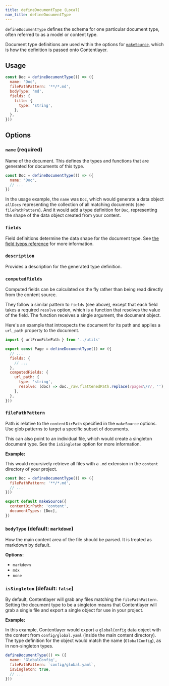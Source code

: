 ```yaml
---
title: defineDocumentType (Local)
nav_title: defineDocumentType
---
```


`defineDocumentType` defines the schema for one particular document type, often referred to as a model or content type.

Document type definitions are used within the options for [`makeSource`](/docs/reference/local-source/make-source), which is how the definition is passed onto Contentlayer.

## Usage

```js
const Doc = defineDocumentType(() => ({
  name: 'Doc',
  filePathPattern: '**/*.md',
  bodyType: 'md',
  fields: {
    title: {
      type: 'string',
    },
  },
}))
```

## Options

### `name` (required)

Name of the document. This defines the types and functions that are generated for documents of this type.

```js
const Doc = defineDocumentType(() => ({
  name: "Doc",
  // ...
})
```

In the usage example, the `name` was `Doc`, which would generate a data object `allDocs` representing the collection of all matching documents (see `filePathPattern`). And it would add a type definition for `Doc`, representing the shape of the data object created from your content.

### `fields`

Field definitions determine the data shape for the document type. See [the field tyeps reference](./field-types) for more information.

### `description`

Provides a description for the generated type definition.

### `computedFields`

Computed fields can be calculated on the fly rather than being read directly from the content source.

They follow a similar pattern to `fields` (see above), except that each field takes a required `resolve` option, which is a function that resolves the value of the field. The function receives a single argument, the document object.

Here's an example that introspects the document for its path and applies a `url_path` property to the document.

```js
import { urlFromFilePath } from '../utils'

export const Page = defineDocumentType(() => ({
  // ...
  fields: {
    // ...
  },
  computedFields: {
    url_path: {
      type: 'string',
      resolve: (doc) => doc._raw.flattenedPath.replace(/pages\/?/, ''),
    },
  },
}))
```

### `filePathPattern`

Path is relative to the `contentDirPath` specified in the `makeSource` options. Use glob patterns to target a specific subset of documents.

This can also point to an individual file, which would create a singleton document type. See the `isSingleton` option for more information.

**Example:**

This would recursively retrieve all files with a `.md` extension in the `content` directory of your project.

```js
const Doc = defineDocumentType(() => ({
  filePathPattern: '**/*.md',
  // ...
}))

export default makeSource({
  contentDirPath: 'content',
  documentTypes: [Doc],
})
```

### `bodyType` (default: `markdown`)

How the main content area of the file should be parsed. It is treated as markdown by default.

**Options:**

- `markdown`
- `mdx`
- `none`

### `isSingleton` (default: `false`)

By default, Contentlayer will grab any files matching the `filePathPattern`. Setting the document type to be a singleton means that Contentlayer will grab a single file and export a single object for use in your project.

**Example:**

In this example, Contentlayer would export a `globalConfig` data object with the content from `config/global.yaml` (inside the main content directory). The type definition for the object would match the name (`GlobalConfig`), as in non-singleton types.

```js
defineDocumentType(() => ({
  name: 'GlobalConfig',
  filePathPattern: `config/global.yaml`,
  isSingleton: true,
  // ...
}))
```
